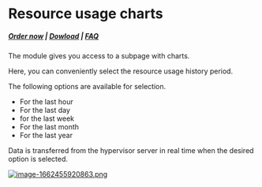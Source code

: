 # Resource usage charts

#####  [Order now](https://puqcloud.com/index.php?rp=/store/whmcs-module-proxmox-kvm) | [Dowload](https://download.puqcloud.com/WHMCS/servers/PUQ_WHMCS-Proxmox-KVM/) | [FAQ](https://faq.puqcloud.com/)

The module gives you access to a subpage with charts.

Here, you can conveniently select the resource usage history period.

The following options are available for selection.

- For the last hour
- For the last day
- for the last week
- For the last month
- For the last year

Data is transferred from the hypervisor server in real time when the desired option is selected.

[![image-1662455920863.png](https://doc.puq.info/uploads/images/gallery/2022-09/scaled-1680-/image-1662455920863.png)](https://doc.puq.info/uploads/images/gallery/2022-09/image-1662455920863.png)
